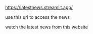 https://latestnews.streamlit.app/

use this url to access the news 

watch the latest news from this website 
